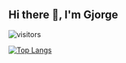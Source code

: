 ## Hi there 👋, I'm Gjorge

<!--
**GjorgeGajdov/GjorgeGajdov** is a ✨ _special_ ✨ repository because its `README.md` (this file) appears on your GitHub profile.

Here are some ideas to get you started:

- 🔭 I’m currently working on ...
- 🌱 I’m currently learning ...
- 👯 I’m looking to collaborate on ...
- 🤔 I’m looking for help with ...
- 💬 Ask me about ...
- 📫 How to reach me: ...
- 😄 Pronouns: ...
- ⚡ Fun fact: ...
-->

![visitors](https://visitor-badge.laobi.icu/badge?page_id=gjorgegajdov)

[![Top Langs](https://github-readme-stats-gjorgegajdov.vercel.app/api/top-langs/?username=gjorgegajdov&layout=compact)](https://github.com/gjorgegajdov/github-readme-stats)
